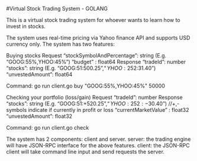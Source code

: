 #Virtual Stock Trading System - GOLANG

This is a virtual stock trading system for whoever wants to learn how to invest in stocks.

The system uses real-time pricing via Yahoo finance API and supports USD currency only. The system has two features:

Buying stocks
Request
“stockSymbolAndPercentage”: string (E.g. “GOOG:55%,YHOO:45%”)
“budget” : float64
Response
“tradeId”: number
“stocks”: string (E.g. “GOOG:51:$500.25”, “YHOO:252:$31.40”)
“unvestedAmount”: float64

Command: go run client.go buy "GOOG:55%,YHOO:45%" 50000

Checking your portfolio (loss/gain)
Request
“tradeId”: number
Response
“stocks”: string (E.g. “GOOG:51:+$520.25”, “YHOO:252:-$30.40”) //+,- symbols indicate if currently in profit or loss
“currentMarketValue” : float32
“unvestedAmount”: float32

Command: go run client.go check <TradeId>

The system has 2 components: client and server.
server: the trading engine will have JSON-RPC interface for the above features.
client: the JSON-RPC client will take command line input and send requests the server.
